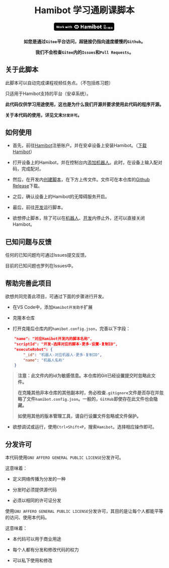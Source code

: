 <div align="center">

# Hamibot 学习通刷课脚本

<a href="https://hamibot.com/" target="_blank"><img src="./Doc/Resource/WorkWithHamibot.png" alt="导入脚本到 Hamibot" width='200'></img></a> 

**如您是通过`Gitee`平台访问，超链接仍指向速度缓慢的`Github`。**

**我们不会检查`Gitee`内的`Issues`和`Pull Requests`。**

</div>

## 关于此脚本

此脚本可以自动完成课程视频任务点。（不包括练习题）

只适用于Hamibot支持的平台（安卓系统）。

**此代码仅供学习用途使用，这也是为什么我们开源并要求使用此代码的程序开源。**

**关于本代码的使用，详见文末`分发许可`。**

## 如何使用

- 首先，前往[Hamibot](https://hamibot.com/)注册账户。并在安卓设备上安装Hamibot。（[下载Hamibot](https://hamibot.com/download)）

- 打开设备上的Hamibot，并在控制台内[添加机器人](https://hamibot.com/dashboard/robots)。此时，在设备上输入配对码，完成配对。

- 然后，在开发内[创建脚本](https://hamibot.com/dashboard/scripts/create)，在下方上传文件。文件可在本仓库的[Github Release](https://github.com/gaobobo/Hamibot-XueXitongAuto/releases/latest/index.js)下载。

- 之后，确认设备上的Hamibot的无障碍服务开启。

- 最后，前往[开发](https://hamibot.com/dashboard/scripts/console)运行脚本。

- 欲想停止脚本，除了可以在[机器人](https://hamibot.com/dashboard/robots)、[开发](https://hamibot.com/dashboard/scripts/console)内停止外，还可以直接关闭Hamibot。

## 已知问题与反馈

任何的已知问题均可通过Issues提交反馈。

目前的已知问题也罗列在Issues中。

## 帮助完善此项目

欲想共同完善此项目，可通过下面的步骤进行开发。

- 在VS Code中，添加`Hamibot开发助手`扩展

- 克隆本仓库

- 打开克隆后仓库内的`hamibot.config.json`，完善以下字段：

```json
    "name": "对应Hamibot开发内的脚本名称",
    "scriptId": "开发-选择对应的脚本-更多-设置-复制ID",
    "executeRobot": {
        "_id": "机器人-对应机器人-更多-复制ID",
        "name": "机器人名称"
    }
```

> **注意：此文件内的id为敏感信息。本仓库的Git已经设置提交时忽略此文件。**
> 
> **在克隆其他非本仓库的其他副本时，务必检查`.gitignore`文件是否存在并忽略了文件`hamibot.config.json`。一般的，`GitHub`即使存在此文件也会隐藏。**
>
> **如使用其他的版本管理工具，请自行设置文件忽略或文件保护。**

- 欲想调试或运行，使用`Ctrl+Shift+P`，搜索`Hamibot`。选择相应操作即可。

## 分发许可

本代码使用`GNU AFFERO GENERAL PUBLIC LICENSE`分发许可。

这意味着：

- 定义网络传播为分发的一种

- 分发时必须提供源代码

- 必须以相同的许可证分发

使用`GNU AFFERO GENERAL PUBLIC LICENSE`分发许可，其目的是让每个人都能平等的访问、使用本代码。

这意味着：

- 本代码可以用于商业用途

- 每个人都有分发和修改代码的权力

- 可以私下使用和修改

